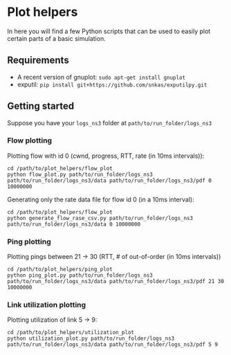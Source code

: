 # Plot helpers

In here you will find a few Python scripts that can be used to easily plot certain parts of a basic simulation.

## Requirements

* A recent version of gnuplot: `sudo apt-get install gnuplot`
* exputil: `pip install git+https://github.com/snkas/exputilpy.git`

## Getting started

Suppose you have your `logs_ns3` folder at `path/to/run_folder/logs_ns3`

### Flow plotting

Plotting flow with id 0 (cwnd, progress, RTT, rate (in 10ms intervals)):

```
cd /path/to/plot_helpers/flow_plot
python flow_plot.py path/to/run_folder/logs_ns3 path/to/run_folder/logs_ns3/data path/to/run_folder/logs_ns3/pdf 0 10000000
```

Generating only the rate data file for flow id 0 (in a 10ms interval):

```
cd /path/to/plot_helpers/flow_plot
python generate_flow_rase_csv.py path/to/run_folder/logs_ns3 path/to/run_folder/logs_ns3/data 0 10000000
```


### Ping plotting

Plotting pings between 21 -> 30 (RTT, # of out-of-order (in 10ms intervals))

```
cd /path/to/plot_helpers/ping_plot
python ping_plot.py path/to/run_folder/logs_ns3 path/to/run_folder/logs_ns3/data path/to/run_folder/logs_ns3/pdf 21 30 10000000
```


### Link utilization plotting

Plotting utilization of link 5 -> 9:
```
cd /path/to/plot_helpers/utilization_plot
python utilization_plot.py path/to/run_folder/logs_ns3 path/to/run_folder/logs_ns3/data path/to/run_folder/logs_ns3/pdf 5 9
```

